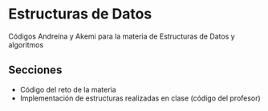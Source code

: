 # Estructuras de Datos
Códigos Andreína y Akemi para la materia de Estructuras de Datos y algoritmos

## Secciones 
- Código del reto de la materia 
- Implementación de estructuras realizadas en clase (código del profesor)
